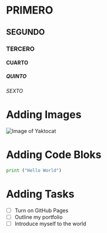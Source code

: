 # PRIMERO
## SEGUNDO
### TERCERO
#### CUARTO
##### QUINTO
###### SEXTO

# Adding Images

![Image of Yaktocat](https://octodex.github.com/images/yaktocat.png)

# Adding Code Bloks

```python
print ("Hello World")
```

# Adding Tasks

- [ ] Turn on GitHub Pages
- [ ] Outline my portfolio
- [ ] Introduce myself to the world
